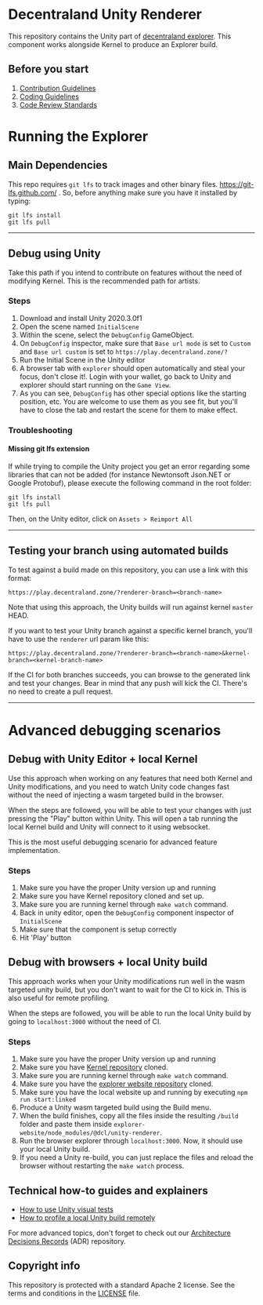 # Decentraland Unity Renderer

This repository contains the Unity part of [decentraland explorer](https://play.decentraland.org). This component works alongside Kernel to produce an Explorer build.

## Before you start

1. [Contribution Guidelines](.github/CONTRIBUTING.md)
2. [Coding Guidelines](docs/style-guidelines.md)
3. [Code Review Standards](docs/code-review-standards.md)

# Running the Explorer

## Main Dependencies

This repo requires `git lfs` to track images and other binary files. https://git-lfs.github.com/ .
So, before anything make sure you have it installed by typing:

    git lfs install
    git lfs pull

---

## Debug using Unity

Take this path if you intend to contribute on features without the need of modifying Kernel.
This is the recommended path for artists.

### Steps

1. Download and install Unity 2020.3.0f1
2. Open the scene named `InitialScene`
3. Within the scene, select the `DebugConfig` GameObject.
4. On `DebugConfig` inspector, make sure that `Base url mode` is set to `Custom`
   and `Base url custom` is set to `https://play.decentraland.zone/?`
5. Run the Initial Scene in the Unity editor
6. A browser tab with `explorer` should open automatically and steal your focus, don't close it!. Login with your wallet, go back to Unity and explorer should start running on the `Game View`.
7. As you can see, `DebugConfig` has other special options like the starting position, etc. You are welcome to use them as you see fit, but you'll have to close the tab and restart the scene for them to make effect.

### Troubleshooting

#### Missing git lfs extension

If while trying to compile the Unity project you get an error regarding some libraries that can not be added (for instance Newtonsoft
Json.NET or Google Protobuf), please execute the following command in the root folder:

    git lfs install
    git lfs pull

Then, on the Unity editor, click on `Assets > Reimport All`

---

## Testing your branch using automated builds

To test against a build made on this repository, you can use a link with this format:

    https://play.decentraland.zone/?renderer-branch=<branch-name>

Note that using this approach, the Unity builds will run against kernel `master` HEAD.

If you want to test your Unity branch against a specific kernel branch, you'll have to use the `renderer` url param like this:

    https://play.decentraland.zone/?renderer-branch=<branch-name>&kernel-branch=<kernel-branch-name>

If the CI for both branches succeeds, you can browse to the generated link and test your changes. Bear in mind that any push will kick the CI. There's no need to create a pull request.

---

<a name="advanced-debugging-scenarios"></a>

# Advanced debugging scenarios

## Debug with Unity Editor + local Kernel

Use this approach when working on any features that need both Kernel and Unity modifications, and you need to watch Unity code changes fast without the need of injecting a wasm targeted build in the browser.

When the steps are followed, you will be able to test your changes with just pressing the "Play" button within Unity. This will open a tab running the local Kernel build and Unity will connect to it using websocket.

This is the most useful debugging scenario for advanced feature implementation.

### Steps

1. Make sure you have the proper Unity version up and running
2. Make sure you have Kernel repository cloned and set up.
3. Make sure you are running kernel through `make watch` command.
4. Back in unity editor, open the `DebugConfig` component inspector of `InitialScene`
5. Make sure that the component is setup correctly
6. Hit 'Play' button

## Debug with browsers + local Unity build

This approach works when your Unity modifications run well in the wasm targeted unity build, but you don't want to wait for the CI to kick in. This is also useful for remote profiling.

When the steps are followed, you will be able to run the local Unity build by going to `localhost:3000` without the need of CI.

### Steps

1. Make sure you have the proper Unity version up and running
2. Make sure you have [Kernel repository](https://github.com/decentraland/kernel) cloned.
3. Make sure you are running kernel through `make watch` command.
4. Make sure you have the [explorer website repository](https://github.com/decentraland/explorer-website) cloned.
5. Make sure you have the local website up and running by executing `npm run start:linked`
6. Produce a Unity wasm targeted build using the Build menu.
7. When the build finishes, copy all the files inside the resulting `/build` folder and paste them inside `explorer-website/node_modules/@dcl/unity-renderer`.
8. Run the browser explorer through `localhost:3000`. Now, it should use your local Unity build.
9. If you need a Unity re-build, you can just replace the files and reload the browser without restarting the `make watch` process.

## Technical how-to guides and explainers

- [How to use Unity visual tests](docs/how-to-use-unity-visual-tests.md)
- [How to profile a local Unity build remotely](docs/how-to-profile-a-local-unity-build-remotely.md)

For more advanced topics, don't forget to check out our [Architecture Decisions Records](https://github.com/decentraland/adr) (ADR) repository.

## Copyright info

This repository is protected with a standard Apache 2 license. See the terms and conditions in
the [LICENSE](https://github.com/decentraland/unity-renderer/blob/master/LICENSE) file.

